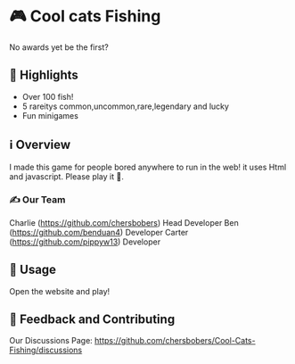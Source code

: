 # 🎮 Cool cats Fishing
No awards yet be the first?


## 🌟 Highlights

- Over 100 fish!
- 5 rareitys common,uncommon,rare,legendary and lucky
- Fun minigames


## ℹ️ Overview
I made this game for people bored anywhere to run in the web! it uses Html and javascript. Please play it 🙏.



### ✍️ Our Team

Charlie (https://github.com/chersbobers) Head Developer
Ben (https://github.com/benduan4) Developer
Carter (https://github.com/pippyw13) Developer


## 🚀 Usage
Open the website and play!


## 💭 Feedback and Contributing
Our Discussions Page: https://github.com/chersbobers/Cool-Cats-Fishing/discussions
